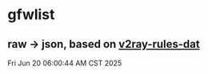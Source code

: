 # gfwlist
## raw -> json, based on [v2ray-rules-dat](https://github.com/Loyalsoldier/v2ray-rules-dat)
Fri Jun 20 06:00:44 AM CST 2025

